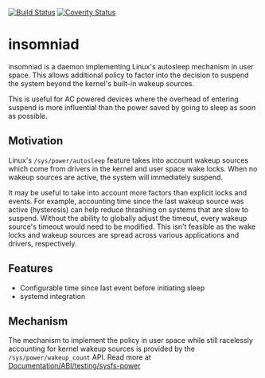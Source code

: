  [![Build Status](https://travis-ci.org/tylerwhall/insomniad.svg?branch=master)](https://travis-ci.org/tylerwhall/insomniad)
 [![Coverity Status](https://scan.coverity.com/projects/3161/badge.svg)](https://scan.coverity.com/projects/3161)

# insomniad

insomniad is a daemon implementing Linux's autosleep mechanism in user space.
This allows additional policy to factor into the decision to suspend the system
beyond the kernel's built-in wakeup sources.

This is useful for AC powered devices where the overhead of entering suspend is
more influential than the power saved by going to sleep as soon as possible.

## Motivation

Linux's `/sys/power/autosleep` feature takes into account wakeup sources which
come from drivers in the kernel and user space wake locks. When no wakeup
sources are active, the system will immediately suspend.

It may be useful to take into account more factors than explicit locks and
events. For example, accounting time since the last wakeup source was active
(hysteresis) can help reduce thrashing on systems that are slow to suspend.
Without the ability to globally adjust the timeout, every wakeup source's
timeout would need to be modified. This isn't feasible as the wake locks and
wakeup sources are spread across various applications and drivers,
respectively.

## Features

* Configurable time since last event before initiating sleep
* systemd integration

## Mechanism

The mechanism to implement the policy in user space while still racelessly
accounting for kernel wakeup sources is provided by the
`/sys/power/wakeup_count` API. Read more at
[Documentation/ABI/testing/sysfs-power](https://www.kernel.org/doc/Documentation/ABI/testing/sysfs-power)
